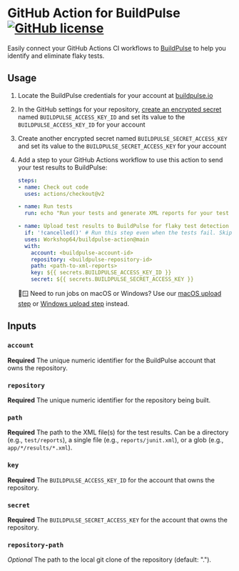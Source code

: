 # GitHub Action for BuildPulse [![GitHub license](https://img.shields.io/badge/license-MIT-blue.svg)](https://raw.githubusercontent.com/Workshop64/buildpulse-action/main/LICENSE)

Easily connect your GitHub Actions CI workflows to [BuildPulse][buildpulse.io] to help you identify and eliminate flaky tests.

## Usage

1. Locate the BuildPulse credentials for your account at [buildpulse.io][]
2. In the GitHub settings for your repository, [create an encrypted secret](https://help.github.com/en/actions/configuring-and-managing-workflows/creating-and-storing-encrypted-secrets#creating-encrypted-secrets) named `BUILDPULSE_ACCESS_KEY_ID` and set its value to the `BUILDPULSE_ACCESS_KEY_ID` for your account
3. Create another encrypted secret named `BUILDPULSE_SECRET_ACCESS_KEY` and set its value to the `BUILDPULSE_SECRET_ACCESS_KEY` for your account
4. Add a step to your GitHub Actions workflow to use this action to send your test results to BuildPulse:

    ```yaml
    steps:
    - name: Check out code
      uses: actions/checkout@v2

    - name: Run tests
      run: echo "Run your tests and generate XML reports for your test results"

    - name: Upload test results to BuildPulse for flaky test detection
      if: '!cancelled()' # Run this step even when the tests fail. Skip if the workflow is cancelled.
      uses: Workshop64/buildpulse-action@main
      with:
        account: <buildpulse-account-id>
        repository: <buildpulse-repository-id>
        path: <path-to-xml-reports>
        key: ${{ secrets.BUILDPULSE_ACCESS_KEY_ID }}
        secret: ${{ secrets.BUILDPULSE_SECRET_ACCESS_KEY }}
    ```

     🍎🪟 Need to run jobs on macOS or Windows? Use our [macOS upload step][] or [Windows upload step][] instead.

## Inputs

### `account`

**Required** The unique numeric identifier for the BuildPulse account that owns the repository.

### `repository`

**Required** The unique numeric identifier for the repository being built.

### `path`

**Required** The path to the XML file(s) for the test results. Can be a directory (e.g., `test/reports`), a single file (e.g., `reports/junit.xml`), or a glob (e.g., `app/*/results/*.xml`).

### `key`

**Required** The `BUILDPULSE_ACCESS_KEY_ID` for the account that owns the repository.

### `secret`

**Required** The `BUILDPULSE_SECRET_ACCESS_KEY` for the account that owns the repository.

### `repository-path`

_Optional_ The path to the local git clone of the repository (default: ".").


[buildpulse.io]: https://buildpulse.io
[macos upload step]: https://github.com/buildpulse/test-reporter/blob/4ef5020279a9857708b9e2538e6df99a16185947/.github/workflows/demo.yml#L55-L63
[windows upload step]: https://github.com/buildpulse/test-reporter/blob/4ef5020279a9857708b9e2538e6df99a16185947/.github/workflows/demo.yml#L82-L89
